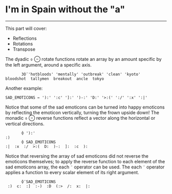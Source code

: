 # I'm in Spain without the "a"
---

This part will cover:

- Reflections
- Rotations
- Transpose

The dyadic ⌽ ⊖ rotate functions rotate an array by an amount specific by the left argument, around a specific axis.

```apl
       3⌽¨'hotbloods' 'mentally' 'outbreak' 'clean' 'kyoto'
bloodshot  tallymen  breakout  ancle  tokyo
```

Another example:

```apl
SAD_EMOTICONS ← '):' ':c' ']:' ')-:' 'D:' '>:(' ':/' ':x' ':|'
```

Notice that some of the sad emoticons can be turned into happy emoticons by reflecting the emoticon vertically, turning the frown upside down! The monadic ⌽ ⊖ reverse functions reflect a vector along the horizontal or vertical directions.

```apl
       ⌽ '):'
:)
       ⌽ SAD_EMOTICONS
:|  :x  :/  >:(  D:  )-:  ]:  :c  ):

```

Notice that reversing the array of sad emoticons did not reverse the emoticons themselves; to apply the reverse function to each element of the sad emoticons array, the each `¨` operator can be used. The each `¨` operator applies a function to every scalar element of its right argument.

```apl
       ⌽¨SAD_EMOTICONS
 :)  c:  :]  :-)  :D  (:>  /:  x:  |:

```
